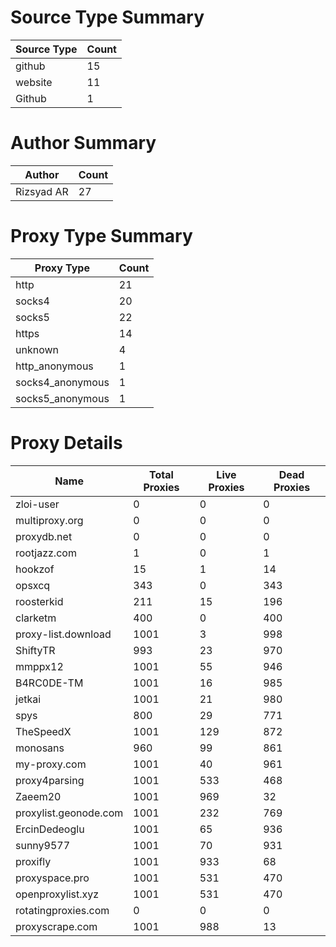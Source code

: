 # Source Type Summary

| Source Type | Count |
|-------------|-------|
| github | 15 |
| website | 11 |
| Github | 1 |


# Author Summary

| Author | Count |
|--------|-------|
| Rizsyad AR | 27 |


# Proxy Type Summary

| Proxy Type | Count |
|------------|-------|
| http | 21 |
| socks4 | 20 |
| socks5 | 22 |
| https | 14 |
| unknown | 4 |
| http_anonymous | 1 |
| socks4_anonymous | 1 |
| socks5_anonymous | 1 |


# Proxy Details

| Name | Total Proxies | Live Proxies | Dead Proxies |
|------|---------------|--------------|---------------|
| zloi-user | 0 | 0 | 0 |
| multiproxy.org | 0 | 0 | 0 |
| proxydb.net | 0 | 0 | 0 |
| rootjazz.com | 1 | 0 | 1 |
| hookzof | 15 | 1 | 14 |
| opsxcq | 343 | 0 | 343 |
| roosterkid | 211 | 15 | 196 |
| clarketm | 400 | 0 | 400 |
| proxy-list.download | 1001 | 3 | 998 |
| ShiftyTR | 993 | 23 | 970 |
| mmppx12 | 1001 | 55 | 946 |
| B4RC0DE-TM | 1001 | 16 | 985 |
| jetkai | 1001 | 21 | 980 |
| spys | 800 | 29 | 771 |
| TheSpeedX | 1001 | 129 | 872 |
| monosans | 960 | 99 | 861 |
| my-proxy.com | 1001 | 40 | 961 |
| proxy4parsing | 1001 | 533 | 468 |
| Zaeem20 | 1001 | 969 | 32 |
| proxylist.geonode.com | 1001 | 232 | 769 |
| ErcinDedeoglu | 1001 | 65 | 936 |
| sunny9577 | 1001 | 70 | 931 |
| proxifly | 1001 | 933 | 68 |
| proxyspace.pro | 1001 | 531 | 470 |
| openproxylist.xyz | 1001 | 531 | 470 |
| rotatingproxies.com | 0 | 0 | 0 |
| proxyscrape.com | 1001 | 988 | 13 |
